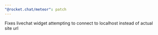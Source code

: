```yaml
---
"@rocket.chat/meteor": patch
---
```


Fixes livechat widget attempting to connect to localhost instead of actual site url
